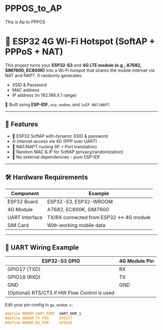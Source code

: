 # PPPOS_to_AP
This is Ap to PPPOS

# 📡 ESP32 4G Wi-Fi Hotspot (SoftAP + PPPoS + NAT)

This project turns your **ESP32-S3** and **4G LTE module (e.g., A7682, SIM7600, EC800K)** into a Wi-Fi hotspot that shares the mobile internet via NAT and NAPT. It randomly generates:
- SSID & Password
- MAC address
- IP address (in 192.168.X.1 range)

🔧 Built using **ESP-IDF**, `esp_modem`, and `lwIP NAT/NAPT`.

---

## 🚀 Features

- 📶 ESP32 SoftAP with dynamic SSID & password
- 🌐 Internet access via 4G (PPP over UART)
- 🔁 NAT/NAPT routing (IP + Port translation)
- 🧠 Random MAC & IP for SoftAP (privacy/randomization)
- 🧼 No external dependencies – pure ESP-IDF

---

## 🛠️ Hardware Requirements

| Component        | Example            |
|------------------|--------------------|
| ESP32 Board      | ESP32-S3, ESP32-WROOM |
| 4G Module        | A7682, EC800K, SIM7600 |
| UART Interface   | TX/RX connected from ESP32 ↔ 4G module |
| SIM Card         | With working mobile data |

---

## 🔌 UART Wiring Example

| ESP32-S3 GPIO | 4G Module Pin |
|---------------|---------------|
| GPIO17 (TXD)  | RX            |
| GPIO18 (RXD)  | TX            |
| GND           | GND           |
| (Optional) RTS/CTS if HW Flow Control is used |

Edit your pin config in `gw_modem.c`:

```c
#define MODEM_UART_PORT  UART_NUM_1
#define MODEM_TX_PIN     GPIO17
#define MODEM_RX_PIN     GPIO18

